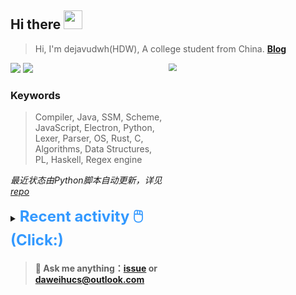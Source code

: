 ## Hi there <img src="https://raw.githubusercontent.com/MartinHeinz/MartinHeinz/master/wave.gif" width="30px">

> Hi, I'm dejavudwh(HDW), A college student from China. **[Blog](https://www.cnblogs.com/secoding)** 

![](https://komarev.com/ghpvc/?username=dejavudwh)
<img src="https://img.shields.io/badge/BLOG-dejavudwh-blue"><a href="https://www.cnblogs.com/secoding/"></a></img>
<img align="right" width="50%" src="https://github-readme-stats.vercel.app/api?username=dejavudwh&show_icons=true&theme=onedark&count_private=true" style="zoom: 80%;" /> 

### Keywords 

> Compiler, Java, SSM, Scheme, JavaScript, Electron, Python, Lexer, Parser, OS, Rust, C, Algorithms, Data Structures, PL, Haskell, Regex engine

*最近状态由Python脚本自动更新，详见<a href="https://github.com/dejavudwh/dejavudwh"> repo</a>*

<details>

  <summary><font size="5.5" color="#3399FF"><b>Recent activity 🖱️(Click:)</b></font></summary>

  - #### 🔭 Working:

    - [翻译 The Algorithm Design Manual (2nd Ed.)](https://github.com/dejavudwh/The-Algorithm-Design-Manual)

  - #### 🌱 Learning:

    - 微积分、线性代数
    - LeetCode刷题
    - 英语
    - 整理以前项目的博客：[从零写一个编译器](https://www.cnblogs.com/secoding/tag/从零写一个编译器/)、[从零实现一个正则表达式引擎](https://www.zhihu.com/column/c_1337535182023852032)、[从零写一个操作系统](https://www.cnblogs.com/secoding/tag/从零写一个操作系统/)

---

  - <details open>

    <summary><font size="3.5" color="#3399FF"><b>Recent Post 🖱️</b></font></summary>
    <br>
    <table>
    <tr>
    <td>
    <!-- ZHIHUPOSTS:START --> 

    <!-- ZHIHUPOSTS:END -->
    </td>
    <td>
    <!-- GITHUB:START -->

    - [dejavudwh created a branch auto-attacks in dejavudwh/vue-dark-theme](https://github.com/dejavudwh/vue-dark-theme/compare/auto-attacks) - 2021-04-27T13:48:17Z
    - [dejavudwh opened a pull request in Chaney1024/vue-dark-theme](https://github.com/Chaney1024/vue-dark-theme/pull/3) - 2021-04-27T08:34:10Z
    - [dejavudwh pushed to vulnerability-mining-page in dejavudwh/vue-dark-theme](https://github.com/dejavudwh/vue-dark-theme/compare/c315d1b434...f47ace416d) - 2021-04-27T08:30:10Z
    - [dejavudwh opened a pull request in Chaney1024/vue-dark-theme](https://github.com/Chaney1024/vue-dark-theme/pull/2) - 2021-04-26T15:34:46Z
    - [dejavudwh pushed to vulnerability-mining-page in dejavudwh/vue-dark-theme](https://github.com/dejavudwh/vue-dark-theme/compare/e1a382ee38...c315d1b434) - 2021-04-26T15:32:28Z
    <!-- GITHUB:END -->
    </td>
    </tr>
    </table>
  </details>

</details>

> #### 💬 Ask me anything：[issue](https://github.com/dejavudwh/dejavudwh/issues) or [daweihucs@outlook.com](mailto:daweihucs@outlook.com)